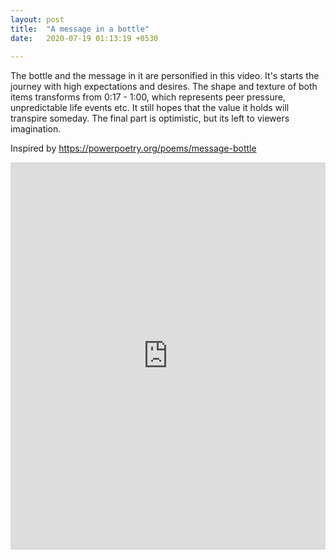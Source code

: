 ```yaml
---
layout: post
title:  "A message in a bottle"
date:   2020-07-19 01:13:19 +0530
 
---
```

The bottle and the message in it are personified in this video. It's starts the journey with high expectations and desires. The shape and texture of both items transforms from 0:17 - 1:00,  which represents peer pressure, unpredictable life events etc. It still hopes that the value it holds will transpire someday. The final part is optimistic, but its left to viewers imagination.

 Inspired by <a href="https://powerpoetry.org/poems/message-bottle" target="_blank">
        https://powerpoetry.org/poems/message-bottle </a>
<iframe width="100%" height="620" src="https://www.youtube.com/embed/XUVdrUaaFxk" frameborder="0" allow="accelerometer; autoplay; encrypted-media; gyroscope; picture-in-picture" allowfullscreen></iframe>